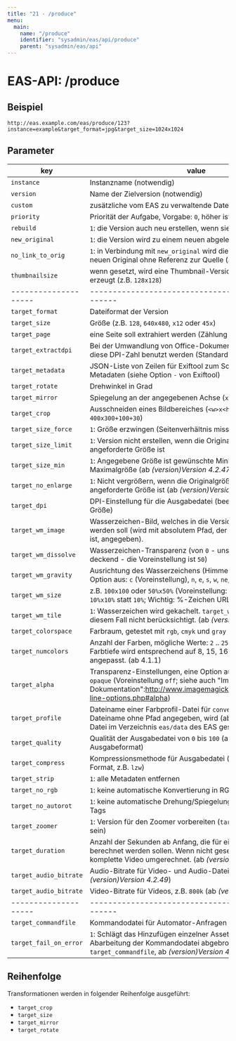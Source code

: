 ```yaml
---
title: "21 - /produce"
menu:
  main:
    name: "/produce"
    identifier: "sysadmin/eas/api/produce"
    parent: "sysadmin/eas/api"
---
```

#  EAS-API: /produce

##  Beispiel

```url
http://eas.example.com/eas/produce/123?instance=example&target_format=jpg&target_size=1024x1024
```


##  Parameter


|key|value|
|---|---|
|`instance`          |Instanzname (notwendig)|
|`version`           |Name der Zielversion (notwendig)|
|`custom`            |zusätzliche vom EAS zu verwaltende Daten|
|`priority`          |Priorität der Aufgabe, Vorgabe: `0`, höher ist wichtiger (ab 4.1.1)|
|`rebuild`           |`1`: die Version auch neu erstellen, wenn sie schon existiert|
|`new_original`      |`1`: die Version wird zu einem neuen abgeleiteten Asset|
|`no_link_to_orig`   |`1`: in Verbindung mit `new_original` wird die Version zu einem neuen Original ohne Referenz zur Quelle (ab 4.2.37)|
|`thumbnailsize`     |wenn gesetzt, wird eine Thumbnail-Version mit dieser Größe erzeugt (z.B. `128x128`)|
|--------------------|----------------------------------------------------|
|`target_format`     |Dateiformat der Version|
|`target_size`       |Größe (z.B. `128`, `640x480`, `x12` oder `45x`)|
|`target_page`       |eine Seite soll extrahiert werden (Zählung beginnt bei `0`)|
|`target_extractdpi` |Bei der Umwandlung von Office-Dokumenten in Bilder soll diese DPI-Zahl benutzt werden (Standard: `300`)|
|`target_metadata`   |JSON-Liste von Zeilen für Exiftool zum Schreiben von Metadaten (siehe Option `-` von Exiftool)|
|`target_rotate`     |Drehwinkel in Grad|
|`target_mirror`     |Spiegelung an der angegebenen Achse (`x` oder `y`)|
|`target_crop`       |Ausschneiden eines Bildbereiches (`<w>x<h>+<x>+<y>`, z.B. `400x300+100+30`)|
|`target_size_force` |`1`: Größe erzwingen (Seitenverhältnis missachten)|
|`target_size_limit` |`1`: Version nicht erstellen, wenn die Originalgröße kleiner als die angeforderte Größe ist|
|`target_size_min`   |`1`: Angegebene Größe ist gewünschte Minimal- und nicht Maximalgröße (ab *(version)Version 4.2.47*).|
|`target_no_enlarge` |`1`: Nicht vergrößern, wenn die Originalgröße kleiner als die angeforderte Größe ist (ab *(version)Version 4.2.34*).|
|`target_dpi`        |DPI-Einstellung für die Ausgabedatei (beeinflusst nicht die Größe)|
|`target_wm_image`   |Wasserzeichen-Bild, welches in die Version eingerechnet werden soll (wird mit absolutem Pfad, der für www-data lesbar ist, angegeben). |
|`target_wm_dissolve`|Wasserzeichen-Transparenz (von `0` - unsichtbar - bis `100` - deckend - die Voreinstellung ist `50`)|
|`target_wm_gravity` |Ausrichtung des Wasserzeichens (Himmelsrichtung), eine Option aus: `c` (Voreinstellung), `n`, `e`, `s`, `w`, `ne`, `nw`, `se`, `sw`|
|`target_wm_size`    |z.B. `100x100` oder `50%x50%` (Voreinstellung: `100%x100%`; Achtung: `10%x10%` statt `10%`; Wichtig: %-Zeichen URL-kodieren: `%25`)|
|`target_wm_tile`    |`1`: Wasserzeichen wird gekachelt. `target_wm_gravity` wird in diesem Fall nicht berücksichtigt. (ab *(version)Version 4.2.36*)|
|`target_colorspace` |Farbraum, getestet mit `rgb`, `cmyk` und `gray`|
|`target_numcolors`  |Anzahl der Farben, mögliche Werte: `2` .. `256`, `32k`, `64k`, `16m`. Die Farbtiefe wird entsprechend auf 8, 15, 16 bzw. 32 Bit angepasst. (ab 4.1.1)|
|`target_alpha`      |Transparenz-Einstellungen, eine Option aus `on`, `off`, `set` order `opaque` (Voreinstellung `off`; siehe auch "ImageMagick-Dokumentation":http://www.imagemagick.org/script/command-line-options.php#alpha)|
|`target_profile`    |Dateiname einer Farbprofil-Datei für `convert`. Ist nur ein Dateiname ohne Pfad angegeben, wird (ab 4.1.1) die Profil-Datei im Verzeichnis `eas/data` des EAS gesucht.|
|`target_quality`    |Qualität der Ausgabedatei von `0` bis `100` (abhängig vom Ausgabeformat)|
|`target_compress`   |Kompressionsmethode für Ausgabedatei (abhängig vom Format, z.B. `lzw`)|
|`target_strip`      |`1`: alle Metadaten entfernen|
|`target_no_rgb`     |`1`: keine automatische Konvertierung in RGB|
|`target_no_autorot` |`1`: keine automatische Drehung/Spiegelung anhand von EXIF-Tags|
|`target_zoomer`     |`1`: Version für den Zoomer vorbereiten (`target_format` muss `jpg` sein)|
|`target_duration`   |Anzahl der Sekunden ab Anfang, die für eine Video-Version berechnet werden sollen. Wenn nicht gesetzt, wird das komplette Video umgerechnet. (ab *(version)Version 4.2.32*)|
|`target_audio_bitrate` | Audio-Bitrate für Video- und Audio-Dateien, z.B. `160k` (ab *(version)Version 4.2.49*)|
|`target_audio_bitrate` | Video-Bitrate für Videos, z.B. `800k` (ab *(version)Version 4.2.49*)|
|--------------------|----------------------------------------------------|
|`target_commandfile`|Kommandodatei für Automator-Anfragen|
|`target_fail_on_error`|`1`: Schlägt das Hinzufügen einzelner Assets fehl, so wird die Abarbeitung der Kommandodatei abgebrochen (für `target_commandfile`, ab *(version)Version 4.2.33*).|

##  Reihenfolge

Transformationen werden in folgender Reihenfolge ausgeführt:
* `target_crop`
* `target_size`
* `target_mirror`
* `target_rotate`
